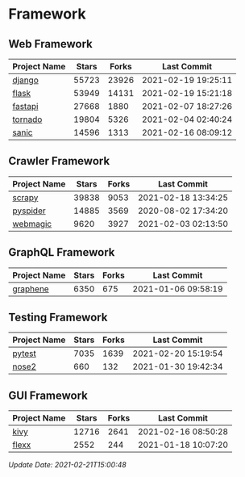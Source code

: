 # Framework

## Web Framework
| Project Name | Stars | Forks | Last Commit |
| ------------ | ----- | ----- | ----------- |
| [django](https://github.com/django/django) | 55723 | 23926 | 2021-02-19 19:25:11 |
| [flask](https://github.com/pallets/flask) | 53949 | 14131 | 2021-02-19 15:21:18 |
| [fastapi](https://github.com/tiangolo/fastapi) | 27668 | 1880 | 2021-02-07 18:27:26 |
| [tornado](https://github.com/tornadoweb/tornado) | 19804 | 5326 | 2021-02-04 02:40:24 |
| [sanic](https://github.com/sanic-org/sanic) | 14596 | 1313 | 2021-02-16 08:09:12 |

## Crawler Framework
| Project Name | Stars | Forks | Last Commit |
| ------------ | ----- | ----- | ----------- |
| [scrapy](https://github.com/scrapy/scrapy) | 39838 | 9053 | 2021-02-18 13:34:25 |
| [pyspider](https://github.com/binux/pyspider) | 14885 | 3569 | 2020-08-02 17:34:20 |
| [webmagic](https://github.com/code4craft/webmagic) | 9620 | 3927 | 2021-02-03 02:13:50 |

## GraphQL Framework
| Project Name | Stars | Forks | Last Commit |
| ------------ | ----- | ----- | ----------- |
| [graphene](https://github.com/graphql-python/graphene) | 6350 | 675 | 2021-01-06 09:58:19 |

## Testing Framework
| Project Name | Stars | Forks | Last Commit |
| ------------ | ----- | ----- | ----------- |
| [pytest](https://github.com/pytest-dev/pytest) | 7035 | 1639 | 2021-02-20 15:19:54 |
| [nose2](https://github.com/nose-devs/nose2) | 660 | 132 | 2021-01-30 19:42:34 |

## GUI Framework
| Project Name | Stars | Forks | Last Commit |
| ------------ | ----- | ----- | ----------- |
| [kivy](https://github.com/kivy/kivy) | 12716 | 2641 | 2021-02-16 08:50:28 |
| [flexx](https://github.com/flexxui/flexx) | 2552 | 244 | 2021-01-18 10:07:20 |

*Update Date: 2021-02-21T15:00:48*